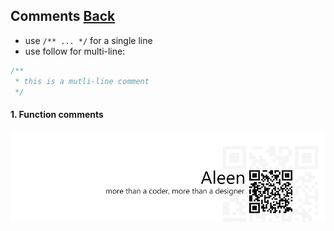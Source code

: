 ## Comments [**Back**](./../README.md)

- use `/** ... */` for a single line
- use follow for multi-line:

```js
/**
 * this is a mutli-line comment
 */
```

#### 1. Function comments

<a href="http://aleen42.github.io/" target="_blank" ><img src="./../pic/tail.gif"></a>